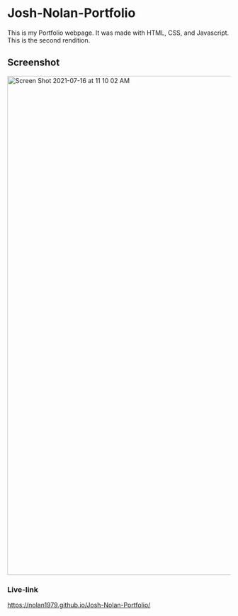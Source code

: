# Josh-Nolan-Portfolio
This is my Portfolio webpage. It was made with HTML, CSS, and Javascript. This is the second rendition.

## Screenshot
<img width="1125" alt="Screen Shot 2021-07-16 at 11 10 02 AM" src="https://user-images.githubusercontent.com/53482411/125977277-afee6ea1-b6ab-4fd5-b812-bb81c6257c04.png">


### Live-link
https://nolan1979.github.io/Josh-Nolan-Portfolio/

